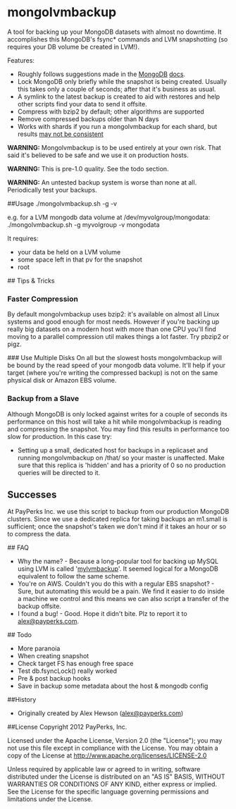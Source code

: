 mongolvmbackup
==============

A tool for backing up your MongoDB datasets with almost no downtime.  It accomplishes this MongoDB's fsync* commands and LVM snapshotting (so requires your DB volume be created in LVM!).

Features:
* Roughly follows suggestions made in the [MongoDB](http://docs.mongodb.org/manual/administration/backups/) [docs](http://www.mongodb.org/display/DOCS/Backups).
* Lock MongoDB only briefly while the snapshot is being created.  Usually this takes only a couple of seconds; after that it's business as usual.
* A symlink to the latest backup is created to aid with restores and help other scripts find your data to send it offsite.
* Compress with bzip2 by default; other algorithms are supported
* Remove compressed backups older than N days
* Works with shards if you run a mongolvmbackup for each shard, but results [may not be consistent](http://www.mongodb.org/display/DOCS/Backing+Up+Sharded+Cluster)


__WARNING:__ Mongolvmbackup is to be used entirely at your own risk.  That said it's believed to be safe and we use it on production hosts.  

__WARNING:__ This is pre-1.0 quality.  See the todo section.

__WARNING:__ An untested backup system is worse than none at all.  Periodically test your backups. 


##Usage
        ./mongolvmbackup.sh -g <volumegroup> -v <volume>

e.g. for a LVM mongodb data volume at /dev/myvolgroup/mongodata:
  ./mongolvmbackup.sh -g myvolgroup -v mongodata

It requires:
* your data be held on a LVM volume
* some space left in that pv for the snapshot
* root


## Tips & Tricks
### Faster Compression
By default mongolvmbackup uses bzip2: it's available on almost all Linux systems and good enough for most needs.  However if you're backing up really big datasets on a modern host with more than one CPU you'll find moving to a parallel compression util makes things a lot faster.  Try pbzip2 or pigz.

### Use Multiple Disks
On all but the slowest hosts mongolvmbackup will be bound by the read speed of your mongodb data volume.  It'll help if your target (where you're writing the compressed backup) is not on the same physical disk or Amazon EBS volume.

### Backup from a Slave
Although MongoDB is only locked against writes for a couple of seconds its performance on this host will take a hit while mongolvmbackup is reading and compressing the snapshot.  You may find this results in performance too slow for production.  In this case try:
* Setting up a small, dedicated host for backups in a replicaset and running mongolvmbackup on /that/ so your master is unaffected.  Make sure that this replica is 'hidden' and has a priority of 0 so no production queries will be directed to it.


## Successes
At PayPerks Inc. we use this script to backup from our production MongoDB clusters.  Since we use a dedicated replica for taking backups an m1.small is sufficient; once the snapshot's taken we don't mind if it takes an hour or so to compress the data.

## FAQ
* Why the name? - Because a long-popular tool for backing up MySQL using LVM is called '[mylvmbackup](http://www.lenzg.net/mylvmbackup/)'.  It seemed logical for a MongoDB equivalent to follow the same scheme.
* You're on AWS.  Couldn't you do this with a regular EBS snapshot?  - Sure, but automating this would be a pain.  We find it easier to do inside a machine we control and this means we can also script a transfer of the backup offsite.
* I found a bug!  - Good.  Hope it didn't bite.  Plz to report it to alex@payperks.com.


## Todo
* More paranoia
 * When creating snapshot
 * Check target FS has enough free space
 * Test db.fsyncLock() really worked
* Pre & post backup hooks
* Save in backup some metadata about the host & mongodb config


##History
* Originally created by Alex Hewson (alex@payperks.com)


##License
Copyright 2012 PayPerks, Inc.

Licensed under the Apache License, Version 2.0 (the "License");
you may not use this file except in compliance with the License.
You may obtain a copy of the License at http://www.apache.org/licenses/LICENSE-2.0

Unless required by applicable law or agreed to in writing, software
distributed under the License is distributed on an "AS IS" BASIS,
WITHOUT WARRANTIES OR CONDITIONS OF ANY KIND, either express or implied.
See the License for the specific language governing permissions and
limitations under the License.